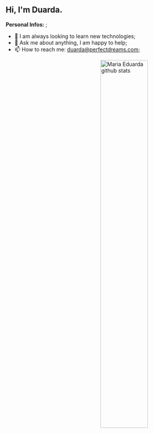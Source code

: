 ## Hi, I'm Duarda.


**Personal Infos:**
;
- 🔧 I am always looking to learn new technologies;
- 💬 Ask me about anything, I am happy to help;
- 📫 How to reach me: duarda@perfectdreams.com;

<a href="https://github.com/kidDuarda">
    <img width="50%" align="right" width="50%" alt="Maria Eduarda github stats" src="https://github-readme-stats.vercel.app/api?username=kidDuarda&show_icons=true&hide_border=true" />
  </a>
